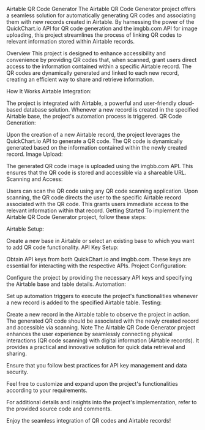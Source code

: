 Airtable QR Code Generator
The Airtable QR Code Generator project offers a seamless solution for automatically generating QR codes and associating them with new records created in Airtable. By harnessing the power of the QuickChart.io API for QR code generation and the imgbb.com API for image uploading, this project streamlines the process of linking QR codes to relevant information stored within Airtable records.

Overview
This project is designed to enhance accessibility and convenience by providing QR codes that, when scanned, grant users direct access to the information contained within a specific Airtable record. The QR codes are dynamically generated and linked to each new record, creating an efficient way to share and retrieve information.

How It Works
Airtable Integration:

The project is integrated with Airtable, a powerful and user-friendly cloud-based database solution.
Whenever a new record is created in the specified Airtable base, the project's automation process is triggered.
QR Code Generation:

Upon the creation of a new Airtable record, the project leverages the QuickChart.io API to generate a QR code.
The QR code is dynamically generated based on the information contained within the newly created record.
Image Upload:

The generated QR code image is uploaded using the imgbb.com API.
This ensures that the QR code is stored and accessible via a shareable URL.
Scanning and Access:

Users can scan the QR code using any QR code scanning application.
Upon scanning, the QR code directs the user to the specific Airtable record associated with the QR code.
This grants users immediate access to the relevant information within that record.
Getting Started
To implement the Airtable QR Code Generator project, follow these steps:

Airtable Setup:

Create a new base in Airtable or select an existing base to which you want to add QR code functionality.
API Key Setup:

Obtain API keys from both QuickChart.io and imgbb.com.
These keys are essential for interacting with the respective APIs.
Project Configuration:

Configure the project by providing the necessary API keys and specifying the Airtable base and table details.
Automation:

Set up automation triggers to execute the project's functionalities whenever a new record is added to the specified Airtable table.
Testing:

Create a new record in the Airtable table to observe the project in action.
The generated QR code should be associated with the newly created record and accessible via scanning.
Note
The Airtable QR Code Generator project enhances the user experience by seamlessly connecting physical interactions (QR code scanning) with digital information (Airtable records). It provides a practical and innovative solution for quick data retrieval and sharing.

Ensure that you follow best practices for API key management and data security.

Feel free to customize and expand upon the project's functionalities according to your requirements.

For additional details and insights into the project's implementation, refer to the provided source code and comments.

Enjoy the seamless integration of QR codes and Airtable records!
